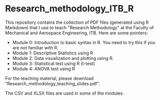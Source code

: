 # Research_methodology_ITB_R
This repository contains the collection of PDF files (generated using R Markdown) that I use to teach "Research Methodology" at the Faculty of Mechanical and Aerospace Engineering, ITB. Here are some pointers:
- Module 0: Introduction to basic syntax in R. You need to try this if you are not familiar with R.
- Module 1: Descriptive Statistics using R
- Module 2: Data visualization and plotting using R.
- Module 3: Statistical test using R (t-test)
- Module 4: ANOVA test using R

For the teaching material, please download "Research_methodology_teaching_slides.pdf".

The CSV and XLSX files are used in some of the modules.
